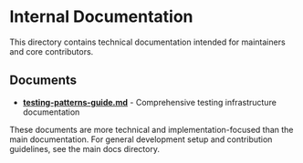 # Internal Documentation

This directory contains technical documentation intended for maintainers and core contributors.

## Documents

- **[testing-patterns-guide.md](./testing-patterns-guide.md)** - Comprehensive testing infrastructure documentation

These documents are more technical and implementation-focused than the main documentation. For general development setup and contribution guidelines, see the main docs directory.